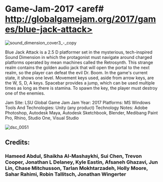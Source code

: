 # Game-Jam-2017 <aref# http://globalgamejam.org/2017/games/blue-jack-attack>
 ![sound_dimension_cover3_-_copy](https://cloud.githubusercontent.com/assets/20171200/22322966/13943876-e365-11e6-92c5-6067c02c1d24.png)

Blue Jack Attack is a 2.5 D platformer set in the mysterious, tech-inspired Sound Dimension in which the protagonist must navigate around charged platforms operated by mean machines called the Retrosynth. This strange realm contains the golden audio jack that will open the portal to the next realm, so the player can defeat the evil Dr. Boom. In the game's current state, it shows one level. Movement keys used, aside from arrow keys, are the W, S, D, A keys. Spacebar provides a jump, which can be used multiple times as long as there is stamina. To spawn the key, the player must destroy one of the enemies.



Jam Site: 
LSU Global Game Jam
Jam Year: 
2017
Platforms: 
MS Windows
Tools And Technologies: 
Unity (any product)
Technology Notes: 
Adobe Photoshop, Autodesk Maya, Autodesk Sketchbook, Blender, Medibang Paint Pro, Rhino, Studio One, Visual Studio


![dsc_0051](https://cloud.githubusercontent.com/assets/20171200/22322992/3fd5519a-e365-11e6-8f98-cc1edd51dbeb.jpg)
## Credits: 
### Hameed Abdul, Shaikha Al-Mashaykhi, Sui Chen, Trevon Cooper, Jonathan L Delaney, Kyle Eastin, Afsaneh Ghazavi, Jun Lin, Chase Mitchusson, Tarlan Mokhtarzadeh, Holly Moore, Sahar Rahimi, Robin Tallitsch, Jonathan Wingerter

